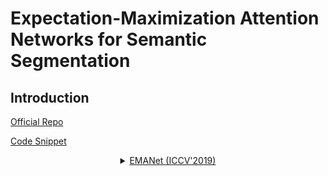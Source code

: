 # Expectation-Maximization Attention Networks for Semantic Segmentation

## Introduction

<!-- [ALGORITHM] -->

<a href="https://xialipku.github.io/EMANet">Official Repo</a>

<a href="https://github.com/open-mmlab/mmsegmentation/blob/v0.17.0/mmseg/models/decode_heads/ema_head.py#L80">Code Snippet</a>

<details>
<summary align="middle"><a href="https://arxiv.org/abs/1907.13426">EMANet (ICCV'2019)</a></summary>

```latex
@inproceedings{li2019expectation,
  title={Expectation-maximization attention networks for semantic segmentation},
  author={Li, Xia and Zhong, Zhisheng and Wu, Jianlong and Yang, Yibo and Lin, Zhouchen and Liu, Hong},
  booktitle={Proceedings of the IEEE International Conference on Computer Vision},
  pages={9167--9176},
  year={2019}
}
```

## Results and models

### Cityscapes

| Method | Backbone | Crop Size | Lr schd | Mem (GB) | Inf time (fps) |  mIoU | mIoU(ms+flip) | config                                                                                                                      | download                                                                                                                                                                                                                                                                                                                                                     |
| ------ | -------- | --------- | ------: | -------: | -------------- | ----: | ------------- | --------------------------------------------------------------------------------------------------------------------------- | ------------------------------------------------------------------------------------------------------------------------------------------------------------------------------------------------------------------------------------------------------------------------------------------------------------------------------------------------------------ |
| EMANet | R-50-D8  | 512x1024  |   80000 |      5.4 | 4.58           | 77.59 | 79.44         | [config](https://github.com/open-mmlab/mmsegmentation/blob/master/configs/emanet/emanet_r50-d8_512x1024_80k_cityscapes.py)  | [model](https://download.openmmlab.com/mmsegmentation/v0.5/emanet/emanet_r50-d8_512x1024_80k_cityscapes/emanet_r50-d8_512x1024_80k_cityscapes_20200901_100301-c43fcef1.pth) &#124; [log](https://download.openmmlab.com/mmsegmentation/v0.5/emanet/emanet_r50-d8_512x1024_80k_cityscapes/emanet_r50-d8_512x1024_80k_cityscapes-20200901_100301.log.json)     |
| EMANet | R-101-D8 | 512x1024  |   80000 |      6.2 | 2.87           | 79.10 | 81.21         | [config](https://github.com/open-mmlab/mmsegmentation/blob/master/configs/emanet/emanet_r101-d8_512x1024_80k_cityscapes.py) | [model](https://download.openmmlab.com/mmsegmentation/v0.5/emanet/emanet_r101-d8_512x1024_80k_cityscapes/emanet_r101-d8_512x1024_80k_cityscapes_20200901_100301-2d970745.pth) &#124; [log](https://download.openmmlab.com/mmsegmentation/v0.5/emanet/emanet_r101-d8_512x1024_80k_cityscapes/emanet_r101-d8_512x1024_80k_cityscapes-20200901_100301.log.json) |
| EMANet | R-50-D8  | 769x769   |   80000 |      8.9 | 1.97           | 79.33 | 80.49         | [config](https://github.com/open-mmlab/mmsegmentation/blob/master/configs/emanet/emanet_r50-d8_769x769_80k_cityscapes.py)   | [model](https://download.openmmlab.com/mmsegmentation/v0.5/emanet/emanet_r50-d8_769x769_80k_cityscapes/emanet_r50-d8_769x769_80k_cityscapes_20200901_100301-16f8de52.pth) &#124; [log](https://download.openmmlab.com/mmsegmentation/v0.5/emanet/emanet_r50-d8_769x769_80k_cityscapes/emanet_r50-d8_769x769_80k_cityscapes-20200901_100301.log.json)         |
| EMANet | R-101-D8 | 769x769   |   80000 |     10.1 | 1.22           | 79.62 | 81.00         | [config](https://github.com/open-mmlab/mmsegmentation/blob/master/configs/emanet/emanet_r101-d8_769x769_80k_cityscapes.py)  | [model](https://download.openmmlab.com/mmsegmentation/v0.5/emanet/emanet_r101-d8_769x769_80k_cityscapes/emanet_r101-d8_769x769_80k_cityscapes_20200901_100301-47a324ce.pth) &#124; [log](https://download.openmmlab.com/mmsegmentation/v0.5/emanet/emanet_r101-d8_769x769_80k_cityscapes/emanet_r101-d8_769x769_80k_cityscapes-20200901_100301.log.json)     |
